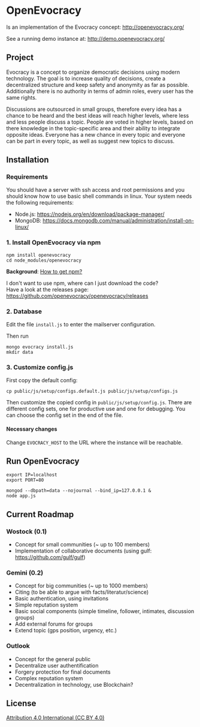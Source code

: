 # OpenEvocracy

Is an implementation of the Evocracy concept: http://openevocracy.org/

See a running demo instance at: http://demo.openevocracy.org/

## Project

Evocracy is a concept to organize democratic decisions using modern technology. The goal is to increase quality of decisions, create a decentralized structure and keep safety and anonymity as far as possible. Additionally there is no authority in terms of admin roles, every user has the same rights.

Discussions are outsourced in small groups, therefore every idea has a chance to be heard and the best ideas will reach higher levels, where less and less people discuss a topic. People are voted in higher levels, based on there knowledge in the topic-specific area and their ability to integrate opposite ideas. Everyone has a new chance in every topic and everyone can be part in every topic, as well as suggest new topics to discuss.

## Installation

### Requirements

You should have a server with ssh access and root permissions and you should know how to use basic shell commands in linux. Your system needs the following requirements:

  * Node.js: https://nodejs.org/en/download/package-manager/
  * MongoDB: https://docs.mongodb.com/manual/administration/install-on-linux/

### 1. Install OpenEvocracy via npm

```shell
npm install openevocracy
cd node_modules/openevocracy
```

**Background**: [How to get npm?](https://docs.npmjs.com/getting-started/installing-node)

I don't want to use npm, where can I just download the code?  
Have a look at the releases page: https://github.com/openevocracy/openevocracy/releases

### 2. Database

Edit the file `install.js` to enter the mailserver configuration.

Then run

```shell
mongo evocracy install.js
mkdir data
```

### 3. Customize config.js

First copy the default config:
```shell
cp public/js/setup/configs.default.js public/js/setup/configs.js
```

Then customize the copied config in `public/js/setup/config.js`. There are different config sets, one for productive use and one for debugging. You can choose the config set in the end of the file.

#### Necessary changes

Change `EVOCRACY_HOST` to the URL where the instance will be reachable.

## Run OpenEvocracy

```shell
export IP=localhost
export PORT=80

mongod --dbpath=data --nojournal --bind_ip=127.0.0.1 &
node app.js
```

## Current Roadmap

### Wostock (0.1)

  * Concept for small communities (~ up to 100 members)
  * Implementation of collaborative documents (using gulf: https://github.com/gulf/gulf)

### Gemini (0.2)

  * Concept for big communities (~ up to 1000 members)
  * Citing (to be able to argue with facts/literatur/science)
  * Basic authentication, using invitations
  * Simple reputation system
  * Basic social components (simple timeline, follower, intimates, discussion groups)
  * Add external forums for groups
  * Extend topic (gps position, urgency, etc.)

### Outlook

  * Concept for the general public
  * Decentralize user authentification
  * Forgery protection for final documents
  * Complex reputation system
  * Decentralization in technology, use Blockchain?

## License

[Attribution 4.0 International (CC BY 4.0)](https://creativecommons.org/licenses/by/4.0/)

